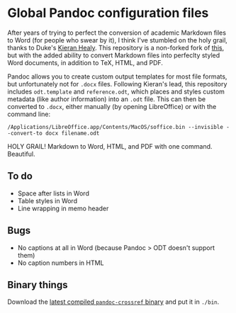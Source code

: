 # Global Pandoc configuration files

After years of trying to perfect the conversion of academic Markdown files to Word (for people who swear by it), I think I've stumbled on the holy grail, thanks to Duke's [Kieran Healy](http://kieranhealy.org/blog/archives/2014/01/23/plain-text/). This repository is a non-forked fork of [this](https://github.com/kjhealy/pandoc-templates), but with the added ability to convert Markdown files into perfeclty styled Word documents, in addition to TeX, HTML, and PDF. 

Pandoc allows you to create custom output templates for most file formats, but unfortunately not for `.docx` files. Following Kieran's lead, this repository includes `odt.template` and `reference.odt`, which places and styles custom metadata (like author information) into an `.odt` file. This can then be converted to `.docx`, either manually (by opening LibreOffice) or with the command line:

	/Applications/LibreOffice.app/Contents/MacOS/soffice.bin --invisible --convert-to docx filename.odt

HOLY GRAIL! Markdown to Word, HTML, and PDF with one command. Beautiful.


## To do

* Space after lists in Word
* Table styles in Word
* Line wrapping in memo header


## Bugs

* No captions at all in Word (because Pandoc > ODT doesn't support them)
* No caption numbers in HTML


## Binary things

Download the [latest compiled `pandoc-crossref` binary](https://github.com/lierdakil/pandoc-crossref/releases) and put it in `./bin`.
